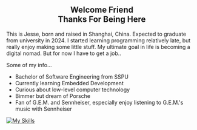 <h2 align="center">
  Welcome Friend<br>
  Thanks For Being Here
</h2>

This is Jesse, born and raised in Shanghai, China. Expected to graduate from university in 2024. I started learning programming relatively late, but really enjoy making some little stuff. My ultimate goal in life is becoming a digital nomad. But for now I have to get a job..  


Some of my info...
- Bachelor of Software Engineering from SSPU
- Currently learning Embedded Development
- Curious about low-level computer technology
- Bimmer but dream of Porsche
- Fan of G.E.M. and Sennheiser, especially enjoy listening to G.E.M.'s music with Sennheiser
  
[![My Skills](https://skillicons.dev/icons?i=c,cpp,go,vue,docker,kubernetes,github,gitlab,linux,git,bash,neovim)](https://skillicons.dev)

<!--
**JesseChan45/jessechan45** is a ✨ _special_ ✨ repository because its `README.md` (this file) appears on your GitHub profile.

Here are some ideas to get you started:

- 🔭 I’m currently working on ...
- 🌱 I’m currently learning ...
- 👯 I’m looking to collaborate on ...
- 🤔 I’m looking for help with ...
- 💬 Ask me about ...
- 📫 How to reach me: ...
- 😄 Pronouns: ...
- ⚡ Fun fact: ...
-->
